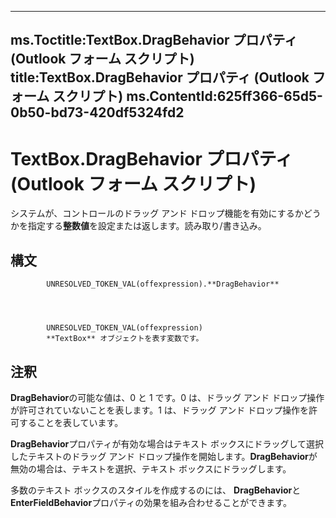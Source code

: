 

---
ms.Toctitle:TextBox.DragBehavior プロパティ (Outlook フォーム スクリプト)
title:TextBox.DragBehavior プロパティ (Outlook フォーム スクリプト)
ms.ContentId:625ff366-65d5-0b50-bd73-420df5324fd2
---
# TextBox.DragBehavior プロパティ (Outlook フォーム スクリプト)




システムが、コントロールのドラッグ アンド ドロップ機能を有効にするかどうかを指定する**整数値**を設定または返します。読み取り/書き込み。

## 構文

            UNRESOLVED_TOKEN_VAL(offexpression).**DragBehavior**




            UNRESOLVED_TOKEN_VAL(offexpression)
            **TextBox** オブジェクトを表す変数です。



## 注釈
**DragBehavior**の可能な値は、0 と 1 です。0 は、ドラッグ アンド ドロップ操作が許可されていないことを表します。1 は、ドラッグ アンド ドロップ操作を許可することを表しています。



**DragBehavior**プロパティが有効な場合はテキスト ボックスにドラッグして選択したテキストのドラッグ アンド ドロップ操作を開始します。**DragBehavior**が無効の場合は、テキストを選択、テキスト ボックスにドラッグします。



多数のテキスト ボックスのスタイルを作成するのには、 **DragBehavior**と**EnterFieldBehavior**プロパティの効果を組み合わせることができます。




